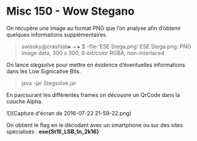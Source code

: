 # Misc 150 - Wow Stegano

On récupère une image au format PNG que l’on analyse afin d’obtenir quelques informations
supplémentaires.

> swissky@crashlab▸ ~ ▸ $ -file ‘ESE Stega.png‘
ESE Stega.png: PNG image data, 300 x 300, 8-bit/color RGBA, non-interlaced

On lance stegsolve pour mettre en évidence d’éventuelles informations dans les Low Signicative Bits.

>java -jar Stegsolve.jar

En parcourant les différentes frames on découvre un QrCode dans la couche Alpha.

![](Capture d'écran de 2016-07-22 21-59-22.png)

On obtient le flag en le décodant avec un smartphone ou sur des sites spécialisés :
**ese{St1ll_LSB_1n_2k16}**